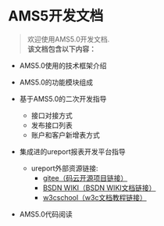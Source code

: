 # AMS5开发文档
> 欢迎使用AMS5.0开发文档.  
**该文档包含以下内容：**
+ AMS5.0使用的技术框架介绍

+ AMS5.0的功能模块组成

+ 基于AMS5.0的二次开发指导
   + 接口对接方式
   + 发布接口列表
   + 账户和客户新增表方式
+ 集成进的ureport报表开发平台指导
   + ureport外部资源链接:
      + [gitee（码云开源项目链接）](https://gitee.com/youseries/ureport/ "giee开源项目链接")
      + [BSDN WIKI（BSDN WIKI文档链接）](http://wiki.bsdn.org/display/UR/ureport2+Home "BSDN WIKI文档链接")
      + [w3cschool（w3c文档教程链接）](https://www.w3cschool.cn/ureport "w3c文档教程链接")
+ AMS5.0代码阅读